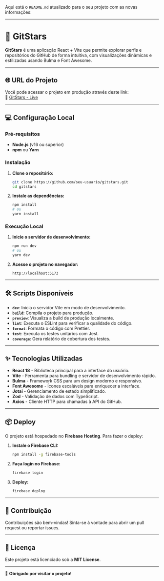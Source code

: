 Aqui está o `README.md` atualizado para o seu projeto com as novas informações:

---

# 🚀 **GitStars**

**GitStars** é uma aplicação React + Vite que permite explorar perfis e repositórios do GitHub de forma intuitiva, com visualizações dinâmicas e estilizadas usando Bulma e Font Awesome.

---

## 🌐 **URL do Projeto**

Você pode acessar o projeto em produção através deste link:  
🔗 [GitStars - Live](https://gitstars-8e6f6.web.app/)

---

## 💻 **Configuração Local**

### **Pré-requisitos**

- **Node.js** (v16 ou superior)
- **npm** ou **Yarn**

### **Instalação**

1. **Clone o repositório:**

   ```bash
   git clone https://github.com/seu-usuario/gitstars.git
   cd gitstars
   ```

2. **Instale as dependências:**

   ```bash
   npm install
   # ou
   yarn install
   ```

### **Execução Local**

1. **Inicie o servidor de desenvolvimento:**

   ```bash
   npm run dev
   # ou
   yarn dev
   ```

2. **Acesse o projeto no navegador:**

   ```
   http://localhost:5173
   ```

---

## 🛠️ **Scripts Disponíveis**

- **`dev`**: Inicia o servidor Vite em modo de desenvolvimento.
- **`build`**: Compila o projeto para produção.
- **`preview`**: Visualiza a build de produção localmente.
- **`lint`**: Executa o ESLint para verificar a qualidade do código.
- **`format`**: Formata o código com Prettier.
- **`test`**: Executa os testes unitários com Jest.
- **`coverage`**: Gera relatório de cobertura dos testes.

---

## ✨ **Tecnologias Utilizadas**

- **React 18** - Biblioteca principal para a interface do usuário.
- **Vite** - Ferramenta para bundling e servidor de desenvolvimento rápido.
- **Bulma** - Framework CSS para um design moderno e responsivo.
- **Font Awesome** - Ícones escaláveis para enriquecer a interface.
- **Jotai** - Gerenciamento de estado simplificado.
- **Zod** - Validação de dados com TypeScript.
- **Axios** - Cliente HTTP para chamadas à API do GitHub.

---

## 📦 **Deploy**

O projeto está hospedado no **Firebase Hosting**. Para fazer o deploy:

1. **Instale o Firebase CLI:**

   ```bash
   npm install -g firebase-tools
   ```

2. **Faça login no Firebase:**

   ```bash
   firebase login
   ```

3. **Deploy:**

   ```bash
   firebase deploy
   ```

---

## 🤝 **Contribuição**

Contribuições são bem-vindas! Sinta-se à vontade para abrir um pull request ou reportar issues.

---

## 📄 **Licença**

Este projeto está licenciado sob a **MIT License**.

---

🎉 **Obrigado por visitar o projeto!**

